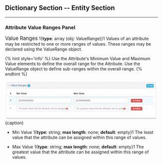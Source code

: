 ## Dictionary Section -- Entity Section
--- 

### Attribute Value Ranges Panel

<span class="md-panel" style="font-size: larger">Value Ranges</span> 1{**type**: array (obj: <span class="md-panel">ValueRange</span>)}1  Values of an attribute may be restricted to one or more ranges of values.  These ranges may be declared using the <span class="md-panel">ValueRange</span> object. 

  {% hint style='info' %}
  Use the <span class="md-panel">Attribute's</span> <span class="md-element">Minimum Value</span> and <span class="md-element">Maximum Value</span> elements to define the overall range for the <span class="md-panel">Attribute</span>.  Use the <span class="md-panel">ValueRange</span> object to define sub-ranges within the overall range. 
  {% endhint %}

![Attribute Value Range Panel](/assets/reference/edit-objects/dictionary/attribute/valueRange.png){caption}

* <span class="md-element">Min Value</span> <i class="fa fa-asterisk required" title="Required"> </i> 1{**type**: string; **max length**: none; **default**: empty}1 The least value that the attribute can be assigned within this range of values.

* <span class="md-element">Max Value</span> <i class="fa fa-asterisk required" title="Required"> </i> 1{**type**: string; **max length**: none; **default**: empty}1 The greatest value that the attribute can be assigned within this range of values.
